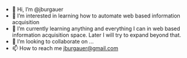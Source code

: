 - 👋 Hi, I’m @jburgauer
- 👀 I’m interested in learning how to automate web based information acquisition
- 🌱 I’m currently learning anything and everything I can in web based information acquisition space. Later I will try to expand beyond that.
- 💞️ I’m looking to collaborate on ...
- 📫 How to reach me jburgauer@gmail.com

<!---
jburgauer/jburgauer is a ✨ special ✨ repository because its `README.md` (this file) appears on your GitHub profile.
You can click the Preview link to take a look at your changes.
--->
